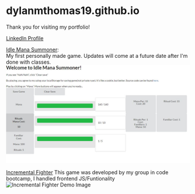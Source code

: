<link rel="stylesheet" type="text/css" media="all" href="./Assets/Css/readme.css" />

# dylanmthomas19.github.io
Thank you for visiting my portfolio! 

<a href="https://www.linkedin.com/in/dylanmthomas19/" target="_blank">LinkedIn Profile</a>

<a href="https://dylanmthomas19.github.io/IdleManaSummoner" target="_blank">Idle Mana Summoner</a>:
<br>
My first personally made game. Updates will come at a future date after I'm done with classes.
![Idle Mana Summoner Demo Image](./Assets/Images/IMSimage.JPG)

<a href="https://incrementalfighter.herokuapp.com" target="_blank">Incremental Fighter</a>
This game was developed by my group in code bootcamp, I handled frontend JS/Funtionality
![Incremental Fighter Demo Image](./Assets/Images/incrementalIamge.JPG)